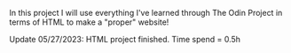 In this project I will use everything I've learned through The Odin Project in terms of HTML to make a "proper" website!

Update 05/27/2023: HTML project finished. Time spend = 0.5h